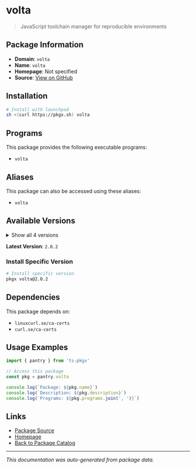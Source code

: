 # volta

> JavaScript toolchain manager for reproducible environments

## Package Information

- **Domain**: `volta`
- **Name**: `volta`
- **Homepage**: Not specified
- **Source**: [View on GitHub](https://github.com/pkgxdev/pantry/tree/main/projects/volta.sh/package.yml)

## Installation

```bash
# Install with launchpad
sh <(curl https://pkgx.sh) volta
```

## Programs

This package provides the following executable programs:

- `volta`

## Aliases

This package can also be accessed using these aliases:

- `volta`

## Available Versions

<details>
<summary>Show all 4 versions</summary>

- `2.0.2`, `2.0.1`, `2.0.0`, `1.1.1`

</details>

**Latest Version**: `2.0.2`

### Install Specific Version

```bash
# Install specific version
pkgx volta@2.0.2
```

## Dependencies

This package depends on:

- `linuxcurl.se/ca-certs`
- `curl.se/ca-certs`

## Usage Examples

```typescript
import { pantry } from 'ts-pkgx'

// Access this package
const pkg = pantry.volta

console.log(`Package: ${pkg.name}`)
console.log(`Description: ${pkg.description}`)
console.log(`Programs: ${pkg.programs.join(', ')}`)
```

## Links

- [Package Source](https://github.com/pkgxdev/pantry/tree/main/projects/volta.sh/package.yml)
- [Homepage](#)
- [Back to Package Catalog](../package-catalog.md)

---

*This documentation was auto-generated from package data.*
